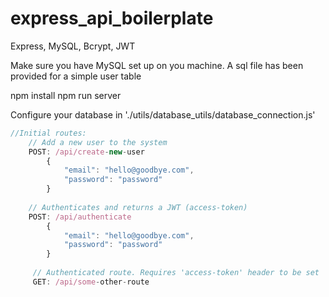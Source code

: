 # express_api_boilerplate
Express, MySQL, Bcrypt, JWT


Make sure you have MySQL set up on you machine. A sql file has been provided for a simple user table


npm install
npm run server


Configure your database in './utils/database_utils/database_connection.js' 

```javascript
//Initial routes:
    // Add a new user to the system
    POST: /api/create-new-user
        {
            "email": "hello@goodbye.com",
            "password": "password"
        }
        
    // Authenticates and returns a JWT (access-token)
    POST: /api/authenticate
        {
            "email": "hello@goodbye.com",
            "password": "password"
        }
        
     // Authenticated route. Requires 'access-token' header to be set   
     GET: /api/some-other-route
```
